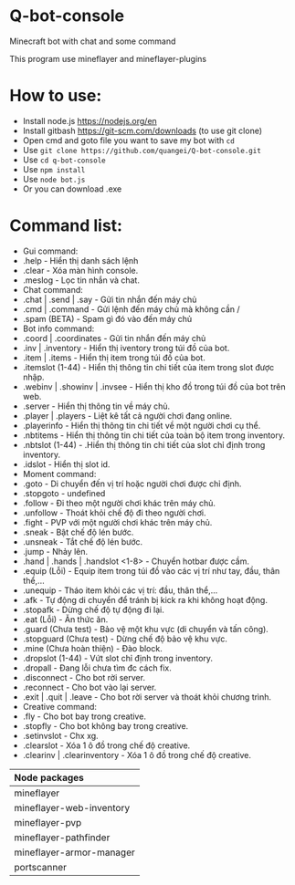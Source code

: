 # Q-bot-console
Minecraft bot with chat and some command

This program use mineflayer and mineflayer-plugins

# How to use:
- Install node.js https://nodejs.org/en
- Install gitbash https://git-scm.com/downloads (to use git clone)
- Open cmd and goto file you want to save my bot with `cd`
- Use `git clone https://github.com/quangei/Q-bot-console.git`
- Use `cd q-bot-console`
- Use `npm install`
- Use `node bot.js`
- Or you can download .exe

# Command list:
 - Gui command:
 - .help - Hiển thị danh sách lệnh
 - .clear - Xóa màn hình console.
 - .meslog - Lọc tin nhắn và chat.
 - Chat command:
 - .chat | .send | .say <message> - Gửi tin nhắn đến máy chủ
 - .cmd | .command <command> - Gửi lệnh đến máy chủ mà không cần /
 - .spam <mes> <delay> <time> (BETA) - Spam gì đó vào đến máy chủ
 - Bot info command:
 - .coord | .coordinates - Gửi tin nhắn đến máy chủ
 - .inv | .inventory - Hiển thị iventory trong túi đồ của bot.
 - .item | .items - Hiển thị item trong túi đồ của bot.
 - .itemslot <slot> (1-44) - Hiển thị thông tin chi tiết của item trong slot được nhập.
 - .webinv | .showinv | .invsee - Hiển thị kho đồ trong túi đồ của bot trên web.
 - .server - Hiển thị thông tin về máy chủ.
 - .player | .players - Liệt kê tất cả người chơi đang online.
 - .playerinfo - Hiển thị thông tin chi tiết về một người chơi cụ thể.
 - .nbtitems - Hiển thị thông tin chi tiết của toàn bộ item trong inventory.
 - .nbtslot <slot> (1-44) - .Hiển thị thông tin chi tiết của slot chỉ định trong inventory.
 - .idslot - Hiển thị slot id.
 - Moment command:
 - .goto <player> <postion> - Di chuyển đến vị trí hoặc người chơi được chỉ định.
 - .stopgoto - undefined
 - .follow <player> - Đi theo một người chơi khác trên máy chủ.
 - .unfollow - Thoát khỏi chế độ đi theo người chơi.
 - .fight <player> - PVP với một người chơi khác trên máy chủ.
 - .sneak - Bật chế độ lén bước.
 - .unsneak - Tắt chế độ lén bước.
 - .jump - Nhảy lên.
 - .hand | .hands | .handslot <1-8> - Chuyển hotbar được cầm.
 - .equip (Lỗi) - Equip item trong túi đồ vào các vị trí như tay, đầu, thân thể,...
 - .unequip - Tháo item khỏi các vị trí: đầu, thân thể,...
 - .afk - Tự động di chuyển để tránh bị kick ra khi không hoạt động.
 - .stopafk - Dừng chế độ tự động đi lại.
 - .eat (Lỗi) - Ăn thức ăn.
 - .guard (Chưa test) - Bảo vệ một khu vực (di chuyển và tấn công).
 - .stopguard (Chưa test) - Dừng chế độ bảo vệ khu vực.
 - .mine (Chưa hoàn thiện) - Đào block.
 - .dropslot <slot> (1-44) - Vứt slot chỉ định trong inventory.
 - .dropall - Đang lỗi chưa tìm đc cách fix.
 - .disconnect - Cho bot rời server.
 - .reconnect - Cho bot vào lại server.
 - .exit | .quit | .leave - Cho bot rời server và thoát khỏi chương trình.
 - Creative command:
 - .fly - Cho bot bay trong creative.
 - .stopfly - Cho bot không bay trong creative.
 - .setinvslot - Chx xg.
 - .clearslot <slot> - Xóa 1 ô đồ trong chế độ creative.
 - .clearinv | .clearinventory - Xóa 1 ô đồ trong chế độ creative.
 
| Node packages |
|:------------|
| mineflayer |
| mineflayer-web-inventory |
| mineflayer-pvp |
| mineflayer-pathfinder |
| mineflayer-armor-manager |
| portscanner |
